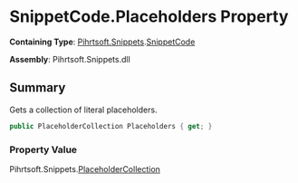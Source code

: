 # SnippetCode\.Placeholders Property

**Containing Type**: [Pihrtsoft.Snippets](../../README.md)\.[SnippetCode](../README.md)

**Assembly**: Pihrtsoft\.Snippets\.dll

## Summary

Gets a collection of literal placeholders\.

```csharp
public PlaceholderCollection Placeholders { get; }
```

### Property Value

Pihrtsoft\.Snippets\.[PlaceholderCollection](../../PlaceholderCollection/README.md)

